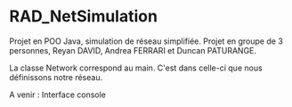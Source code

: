 # RAD_NetSimulation
Projet en POO Java, simulation de réseau simplifiée. 
Projet en groupe de 3 personnes, Reyan DAVID, Andrea FERRARI et Duncan PATURANGE. 

La classe Network correspond au main. C'est dans celle-ci que nous définissons notre réseau. 

A venir : Interface console
